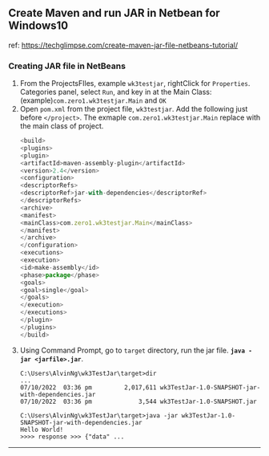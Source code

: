 
Create Maven and run JAR in Netbean for Windows10
---
ref: https://techglimpse.com/create-maven-jar-file-netbeans-tutorial/

### Creating JAR file in NetBeans
1. From the ProjectsFIles, example `wk3testjar`, rightClick for `Properties`. 
  Categories panel, select `Run`, 
  and key in at the Main Class: (example)`com.zero1.wk3testjar.Main` and `OK`
2. Open `pom.xml` from the project file, `wk3testjar`. Add the following just before `</project>`. 
    The exmaple `com.zero1.wk3testjar.Main` replace with the main class of project.
    ``` js
    <build>
    <plugins>
    <plugin>
    <artifactId>maven-assembly-plugin</artifactId>
    <version>2.4</version>
    <configuration>
    <descriptorRefs>
    <descriptorRef>jar-with-dependencies</descriptorRef>
    </descriptorRefs>
    <archive>
    <manifest>
    <mainClass>com.zero1.wk3testjar.Main</mainClass>
    </manifest>
    </archive>
    </configuration>
    <executions>
    <execution>
    <id>make-assembly</id>
    <phase>package</phase>
    <goals>
    <goal>single</goal>
    </goals>
    </execution>
    </executions>
    </plugin>
    </plugins>
    </build>
    ```
3. Using Command Prompt, go to `target` directory, run the jar file. **`java -jar <jarfile>.jar`**.
    ``` console
    C:\Users\AlvinNg\wk3TestJar\target>dir
    ...
    07/10/2022  03:36 pm         2,017,611 wk3TestJar-1.0-SNAPSHOT-jar-with-dependencies.jar
    07/10/2022  03:36 pm             3,544 wk3TestJar-1.0-SNAPSHOT.jar

    C:\Users\AlvinNg\wk3TestJar\target>java -jar wk3TestJar-1.0-SNAPSHOT-jar-with-dependencies.jar
    Hello World!
    >>>> response >>> {"data" ...
    ```

---
